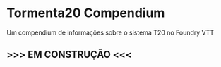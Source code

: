 []("https://tormentarpg.com.br/wp-content/uploads/2020/05/Logo-Tormenta20.png")

# Tormenta20 Compendium

Um compendium de informações sobre o sistema T20 no Foundry VTT

## >>> EM CONSTRUÇÃO <<<
